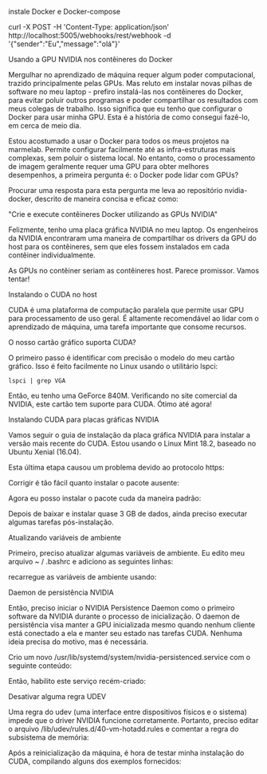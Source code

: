 instale Docker e Docker-compose

curl -X POST -H 'Content-Type: application/json' http://localhost:5005/webhooks/rest/webhook -d '{"sender":"Eu","message":"olá"}'

Usando a GPU NVIDIA nos contêineres do Docker

Mergulhar no aprendizado de máquina requer algum poder computacional, trazido principalmente pelas GPUs. Mas reluto em instalar novas pilhas de software no meu laptop - prefiro instalá-las nos contêineres do Docker, para evitar poluir outros programas e poder compartilhar os resultados com meus colegas de trabalho. Isso significa que eu tenho que configurar o Docker para usar minha GPU. Esta é a história de como consegui fazê-lo, em cerca de meio dia.

Estou acostumado a usar o Docker para todos os meus projetos na marmelab. Permite configurar facilmente até as infra-estruturas mais complexas, sem poluir o sistema local. No entanto, como o processamento de imagem geralmente requer uma GPU para obter melhores desempenhos, a primeira pergunta é: o Docker pode lidar com GPUs?

Procurar uma resposta para esta pergunta me leva ao repositório nvidia-docker, descrito de maneira concisa e eficaz como:

"Crie e execute contêineres Docker utilizando as GPUs NVIDIA"

Felizmente, tenho uma placa gráfica NVIDIA no meu laptop. Os engenheiros da NVIDIA encontraram uma maneira de compartilhar os drivers da GPU do host para os contêineres, sem que eles fossem instalados em cada contêiner individualmente.

As GPUs no contêiner seriam as contêineres host. Parece promissor. Vamos tentar!

Instalando o CUDA no host

CUDA é uma plataforma de computação paralela que permite usar GPU para processamento de uso geral. É altamente recomendável ao lidar com o aprendizado de máquina, uma tarefa importante que consome recursos.

O nosso cartão gráfico suporta CUDA?

O primeiro passo é identificar com precisão o modelo do meu cartão gráfico. Isso é feito facilmente no Linux usando o utilitário lspci:

`lspci | grep VGA`

Então, eu tenho uma GeForce 840M. Verificando no site comercial da NVIDIA, este cartão tem suporte para CUDA. Ótimo até agora!

Instalando CUDA para placas gráficas NVIDIA

Vamos seguir o guia de instalação da placa gráfica NVIDIA para instalar a versão mais recente do CUDA. Estou usando o Linux Mint 18.2, baseado no Ubuntu Xenial (16.04).

Esta última etapa causou um problema devido ao protocolo https:

Corrigir é tão fácil quanto instalar o pacote ausente:

Agora eu posso instalar o pacote cuda da maneira padrão:

Depois de baixar e instalar quase 3 GB de dados, ainda preciso executar algumas tarefas pós-instalação.

Atualizando variáveis ​​de ambiente

Primeiro, preciso atualizar algumas variáveis ​​de ambiente. Eu edito meu arquivo ~ / .bashrc e adiciono as seguintes linhas:

 recarregue as variáveis ​​de ambiente usando:

Daemon de persistência NVIDIA

Então, preciso iniciar o NVIDIA Persistence Daemon como o primeiro software da NVIDIA durante o processo de inicialização. O daemon de persistência visa manter a GPU inicializada mesmo quando nenhum cliente está conectado a ela e manter seu estado nas tarefas CUDA. Nenhuma ideia precisa do motivo, mas é necessária.

Crio um novo /usr/lib/systemd/system/nvidia-persistenced.service com o seguinte conteúdo:

Então, habilito este serviço recém-criado:

Desativar alguma regra UDEV

Uma regra do udev (uma interface entre dispositivos físicos e o sistema) impede que o driver NVIDIA funcione corretamente. Portanto, preciso editar o arquivo /lib/udev/rules.d/40-vm-hotadd.rules e comentar a regra do subsistema de memória:

Após a reinicialização da máquina, é hora de testar minha instalação do CUDA, compilando alguns dos exemplos fornecidos: